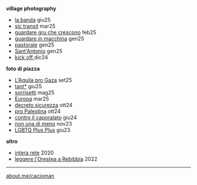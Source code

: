 **village photography**
- [la banda](https://cacioman.github.io/t6x6-008.html) giu25
- [sic transit](https://cacioman.github.io/t6x6-003.html) mar25
- [guardare gru che crescono](https://cacioman.github.io/t6x6-011.html) feb25
- [guardare in macchina](https://cacioman.github.io/t6x6-006.html) gen25  
- [pastorale](https://cacioman.github.io/t6x6-002.html) gen25
- [Sant'Antonio](https://cacioman.github.io/t6x6-101.html) gen25
- [kick off ](https://cacioman.github.io/t6x6-001.html) dic24 

  
**foto di piazza**  
- [L'Aquila pro Gaza](https://www.flickr.com/gp/cacioman/0q4x4zdg2u) set25
- [tant*](https://cacioman.github.io/perpiazze07.html)  giu25
- [sorrisetti](https://cacioman.github.io/perpiazze06.html) mag25
- [Europa](https://cacioman.github.io/perpiazze05.html) mar25
- [decreto sicurezza](https://cacioman.github.io/perpiazze04.html) ott24  
- [pro Palestina](https://cacioman.github.io/perpiazze03.html) ott24  
- [contro il caporalato](https://cacioman.github.io/perpiazze02.html) giu24  
- [non una di meno](https://cacioman.github.io/perpiazze01.html) nov23
- [LGBTQ Plus Plus](https://cacioman.github.io/LGTBplusplus.html) giu23

**altro**  
- [intera rete](https://cacioman.github.io/interarete.html) 2020
- [leggere l'Orestea a Rebibbia](https://cacioman.github.io/LeggereOresteaRebibbia.pdf)  2022

---  
[about.me/cacioman](https://about.me/cacioman) 
